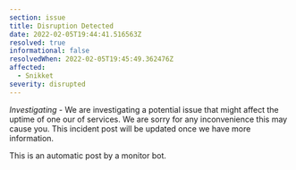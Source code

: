 ```yaml
---
section: issue
title: Disruption Detected
date: 2022-02-05T19:44:41.516563Z
resolved: true
informational: false
resolvedWhen: 2022-02-05T19:45:49.362476Z
affected:
  - Snikket
severity: disrupted
---
```

*Investigating* - We are investigating a potential issue that might affect the uptime of one our of services. We are sorry for any inconvenience this may cause you. This incident post will be updated once we have more information.

This is an automatic post by a monitor bot.
        